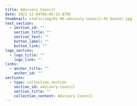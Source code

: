 ```yaml
---
title: Advisory Council
date: 2021-12-04T06:05:13.879Z
thumbnail: static/img/01-06-advisory-council-01-banner.jpg
text_section:
  - section_id: ""
    section_title: ""
    section_text: ""
    button_label: ""
    button_link: ""
logo_section:
  - logo_title: ""
    logo_link: ""
links:
  - anchor_title: ""
    anchor_id: ""
sections:
  - type: collection_section
    section_id: advisory-council
    section_title: ""
    collection_content: Advisory Council
---
```

